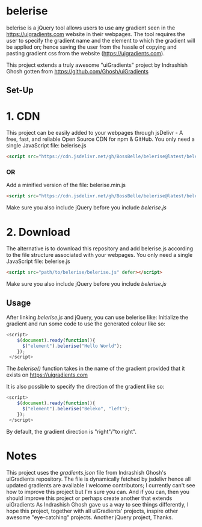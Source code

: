 # belerise
belerise is a jQuery tool allows users to use any gradient seen in the https://uigradients.com website in their webpages. The tool requires the user to specify the gradient name and the element to which the gradient will be applied on; hence saving the user from the hassle of copying and pasting gradient css from the website (https://uigradients.com).

This project extends a truly awesome "uiGradients" project by Indrashish Ghosh gotten from https://github.com/Ghosh/uiGradients

## Set-Up
# 1. CDN
This project can be easily added to your webpages through jsDelivr - A free, fast, and reliable Open Source CDN for npm & GitHub.
You only need a single JavaScript file: belerise.js
```html 
<script src="https://cdn.jsdelivr.net/gh/BossBelle/belerise@latest/belerise.js" defer></script>
```
### OR
Add a minified version of the file: belerise.min.js
```html 
<script src="https://cdn.jsdelivr.net/gh/BossBelle/belerise@latest/belerise.min.js" defer></script>
```
Make sure you also include jQuery before you include *belerise.js*

# 2. Download
The alternative is to download this repository and add belerise.js according to the file structure associated with your webpages.
You only need a single JavaScript file: belerise.js
```html 
<script src="path/to/belerise/belerise.js" defer></script>
```
Make sure you also include jQuery before you include *belerise.js*

## Usage
After linking *belerise.js* and jQuery, you can use belerise like:
Initialize the gradient and run some code to use the generated colour like so:

```javascript
<script>
    $(document).ready(function(){
      $("element").belerise("Hello World");
    });
 </script>
```

The *belerise()* function takes in the name of the gradient provided that it exists on https://uigradients.com

It is also possible to specify the direction of the gradient like so:

```javascript
<script>
    $(document).ready(function(){
      $("element").belerise("Beleko", "left");
    });
 </script>
```

By default, the gradient direction is "right"/"to right".

# Notes
This project uses the *gradients.json* file from Indrashish Ghosh's uiGradients repository. The file is dynamically fetched by jsdelivr hence all updated gradients are available
I welcome contributors; I currently can't see how to improve this project but I'm sure you can. And if you can, then you should improve this project or perhaps create another that extends uiGradients
As Indrashish Ghosh gave us a way to see things differently, I hope this project, together with all uiGradients' projects, inspire other awesome "eye-catching" projects.
Another jQuery project,
Thanks.

